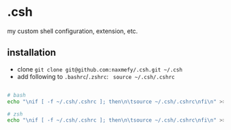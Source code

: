 # .csh

my custom shell configuration, extension, etc.

## installation

- clone `git clone git@github.com:naxmefy/.csh.git ~/.csh`
- add following to `.bashrc`/`.zshrc`: ``` source ~/.csh/.cshrc```

```bash

# bash
echo "\nif [ -f ~/.csh/.cshrc ]; then\n\tsource ~/.csh/.cshrc\nfi\n" >> .bashrc

# zsh
echo "\nif [ -f ~/.csh/.cshrc ]; then\n\tsource ~/.csh/.cshrc\nfi\n" >> .zshrc

```

